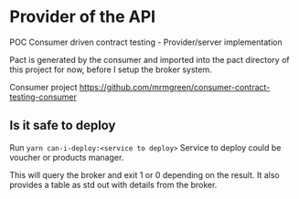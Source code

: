 # Provider of the API
POC Consumer driven contract testing - Provider/server implementation

Pact is generated by the consumer and imported into the pact directory of this project for now, before I setup the broker system.

Consumer project https://github.com/mrmgreen/consumer-contract-testing-consumer

## Is it safe to deploy
Run `yarn can-i-deploy:<service to deploy>`
Service to deploy could be voucher or products manager.

This will query the broker and exit 1 or 0 depending on the result. It also provides a table as std out with details from the broker.
